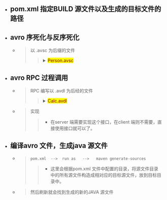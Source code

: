
- ## pom.xml 指定BUILD 源文件以及生成的目标文件的路径

- ## avro 序死化与反序死化
    - > 以 .avsc 为后缀的文件
        >> <details>
        >> <summary><mark><font color=darkred>Person.avsc</font></mark></summary>
        >> 
        >>      {
        >>          "namespace":"avro.pojo",    // 表示包名
        >>          "type":"record",    // 声明类
        >>          "name":"Person",    // 类名
        >>          "fields":
        >>          [
        >>              {"name":"name","type":"string"}, // 声明了一个属性：String name
        >>              {"name":"age","type":"int"},
        >>              {"name":"gender","type":"boolean", "default": "false"}  // 指定默认值
        >>          ]
        >>      }
        >> </details>
        >>
    
- ## avro RPC 过程调用
    - > RPC 编写以 .avdl 为后经的文件
        >> <details>
        >> <summary><mark><font color=darkred>Calc.avdl</font></mark></summary>
        >> 
        >>      @namespace("avro.service")
        >>      protocol CalcService {
        >>          int add(int i, int j);
        >>          double max(double i, double j);
        >>      }
        >> 
        >> </details>
        >> 
    - >  实现
        >> - 在server 端需要实现这个接口，在client 端则不需要，直接使用接口就可以了。




- ## 编译avro 文件，生成java 源文件
    - > `pom.xml  -->  run as   -->   maven generate-sources`
        >> - 这里会根据pom.xml 文件中配置的目录，将源文件目录中的所有源文件构造成相对应的目标源文件，放到目标目录中。
    - > 然后刷新就会找到生成的新的JAVA 源文件

